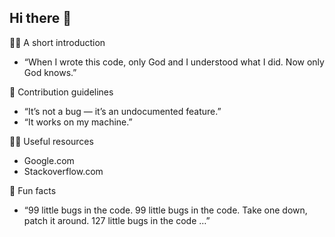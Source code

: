 ## Hi there 👋

🙋‍♀️ A short introduction
- “When I wrote this code, only God and I understood what I did. Now only God knows.”

🌈 Contribution guidelines
- “It’s not a bug — it’s an undocumented feature.”
- “It works on my machine.” 

👩‍💻 Useful resources
- Google.com
- Stackoverflow.com

🍿 Fun facts
- “99 little bugs in the code. 99 little bugs in the code. Take one down, patch it around. 127 little bugs in the code …”

<!--

**Here are some ideas to get you started:**

🙋‍♀️ A short introduction - what is your organization all about?
🌈 Contribution guidelines - how can the community get involved?
👩‍💻 Useful resources - where can the community find your docs? Is there anything else the community should know?
🍿 Fun facts - what does your team eat for breakfast?
🧙 Remember, you can do mighty things with the power of [Markdown](https://guides.github.com/features/mastering-markdown/)
-->
